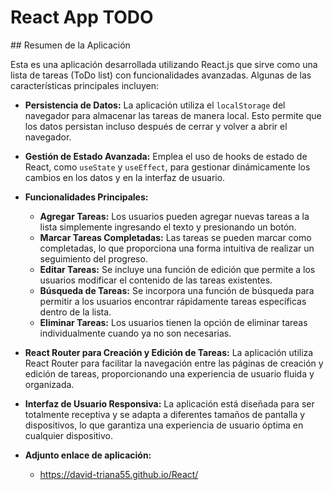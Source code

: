 <h1>React App TODO</h1>
<p>
## Resumen de la Aplicación

Esta es una aplicación desarrollada utilizando React.js que sirve como una lista de tareas (ToDo list) con funcionalidades avanzadas. Algunas de las características principales incluyen:

- **Persistencia de Datos:** La aplicación utiliza el `localStorage` del navegador para almacenar las tareas de manera local. Esto permite que los datos persistan incluso después de cerrar y volver a abrir el navegador.
  
- **Gestión de Estado Avanzada:** Emplea el uso de hooks de estado de React, como `useState` y `useEffect`, para gestionar dinámicamente los cambios en los datos y en la interfaz de usuario.
  
- **Funcionalidades Principales:**
  - **Agregar Tareas:** Los usuarios pueden agregar nuevas tareas a la lista simplemente ingresando el texto y presionando un botón.
  - **Marcar Tareas Completadas:** Las tareas se pueden marcar como completadas, lo que proporciona una forma intuitiva de realizar un seguimiento del progreso.
  - **Editar Tareas:** Se incluye una función de edición que permite a los usuarios modificar el contenido de las tareas existentes.
  - **Búsqueda de Tareas:** Se incorpora una función de búsqueda para permitir a los usuarios encontrar rápidamente tareas específicas dentro de la lista.
  - **Eliminar Tareas:** Los usuarios tienen la opción de eliminar tareas individualmente cuando ya no son necesarias.
  
- **React Router para Creación y Edición de Tareas:** La aplicación utiliza React Router para facilitar la navegación entre las páginas de creación y edición de tareas, proporcionando una experiencia de usuario fluida y organizada.

- **Interfaz de Usuario Responsiva:** La aplicación está diseñada para ser totalmente receptiva y se adapta a diferentes tamaños de pantalla y dispositivos, lo que garantiza una experiencia de usuario óptima en cualquier dispositivo.

- **Adjunto enlace de aplicación:**
  - https://david-triana55.github.io/React/
</p>
